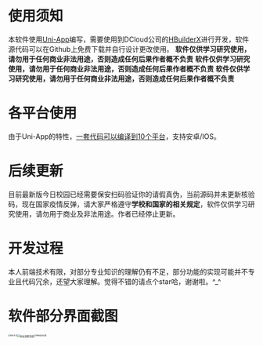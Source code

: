 #  使用须知

本软件使用[Uni-App](https://uniapp.dcloud.io/)编写，需要使用到DCloud公司的[HBuilderX](https://www.dcloud.io/hbuilderx.html)进行开发，软件源代码可以在Github上免费下载并自行设计更改使用。
**软件仅供学习研究使用，请勿用于任何商业非法用途，否则造成任何后果作者概不负责**
**软件仅供学习研究使用，请勿用于任何商业非法用途，否则造成任何后果作者概不负责**
**软件仅供学习研究使用，请勿用于任何商业非法用途，否则造成任何后果作者概不负责**



#  各平台使用

由于Uni-App的特性，[一套代码可以编译到10个平台](https://uniapp.dcloud.io/README?id=%e5%bf%ab%e9%80%9f%e4%bd%93%e9%aa%8c)，支持安卓/IOS。



#  后续更新

目前最新版今日校园已经需要保安扫码验证你的请假真伪，当前源码并未更新核验码，现在国家疫情反弹，请大家严格遵守**学校和国家的相关规定**，软件仅供学习研究使用，请勿用于商业及非法用途。作者已经停止更新。



#  开发过程

本人前端技术有限，对部分专业知识的理解仍有不足，部分功能的实现可能并不专业且代码冗余，还望大家理解。觉得不错的请点个star哈，谢谢啦。^_^



#  软件部分界面截图

<img src="https://lpddr5.cn/wp-content/uploads/2020/11/jinrixiaoyuan_1.jpg" alt="软件主页" style="zoom: 25%;float:left;" />

<img src="https://lpddr5.cn/wp-content/uploads/2020/11/jinrixiaoyuan_2.jpg-scaled.jpg" alt="添加请假页面" style="zoom: 35%;float:left;" />

<img src="https://lpddr5.cn/wp-content/uploads/2020/11/jinrixiaoyuan_3.jpg.jpg" alt="签到信息设置" style="zoom:25%;float:left;" />
